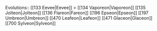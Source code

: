 Evolutions:: [[133 Eevee|Eevee]] > [[134 Vaporeon|Vaporeon]] [[135 Jolteon|Jolteon]] [[136 Flareon|Fareon]] [[196 Epseon|Epseon]] [[197 Umbreon|Umbreon]] [[470 Leafeon|Leafeon]] [[471 Glaceon|Glaceon]] [[700 Sylveon|Sylveon]] 